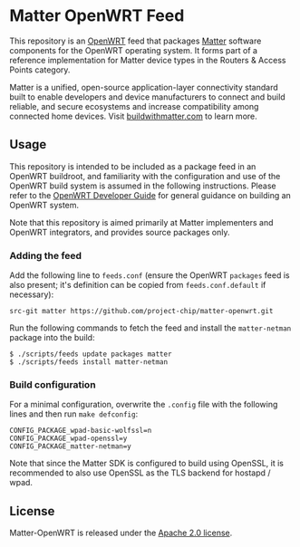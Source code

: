 # Matter OpenWRT Feed

This repository is an [OpenWRT](https://openwrt.org) feed that packages [Matter](https://github.com/project-chip/connectedhomeip) software components for the OpenWRT operating system. It forms part of a reference implementation for Matter device types in the Routers & Access Points category.

Matter is a unified, open-source application-layer connectivity standard built to enable developers and device manufacturers to connect and build reliable, and secure ecosystems and increase compatibility among connected home devices. Visit [buildwithmatter.com](http://buildwithmatter.com) to learn more.

## Usage

This repository is intended to be included as a package feed in an OpenWRT buildroot, and familiarity with the configuration and use of the OpenWRT build system is assumed in the following instructions. Please refer to the [OpenWRT Developer Guide](https://openwrt.org/docs/guide-developer/start) for general guidance on building an OpenWRT system.

Note that this repository is aimed primarily at Matter implementers and OpenWRT integrators, and provides source packages only.

### Adding the feed

Add the following line to `feeds.conf` (ensure the OpenWRT `packages` feed is also present; it's definition can be copied from `feeds.conf.default` if necessary):

```
src-git matter https://github.com/project-chip/matter-openwrt.git
```

Run the following commands to fetch the feed and install the `matter-netman` package into the build:

```
$ ./scripts/feeds update packages matter
$ ./scripts/feeds install matter-netman
```

### Build configuration

For a minimal configuration, overwrite the `.config` file with the following lines and then run `make defconfig`:

```
CONFIG_PACKAGE_wpad-basic-wolfssl=n
CONFIG_PACKAGE_wpad-openssl=y
CONFIG_PACKAGE_matter-netman=y
```

Note that since the Matter SDK is configured to build using OpenSSL, it is recommended to also use OpenSSL as the TLS backend for hostapd / wpad.

## License

Matter-OpenWRT is released under the [Apache 2.0 license](./LICENSE).
